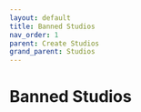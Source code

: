 ```yaml
---
layout: default
title: Banned Studios
nav_order: 1
parent: Create Studios
grand_parent: Studios
---
```


# Banned Studios
